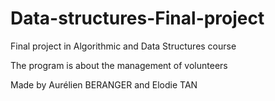 # Data-structures-Final-project
Final project in Algorithmic and Data Structures course

The program is about the management of volunteers

Made by Aurélien BERANGER and Elodie TAN


